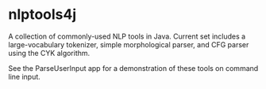 # nlptools4j

A collection of commonly-used NLP tools in Java. Current set includes a large-vocabulary tokenizer, simple morphological
parser, and CFG parser using the CYK algorithm.

See the ParseUserInput app for a demonstration of these tools on command line input.